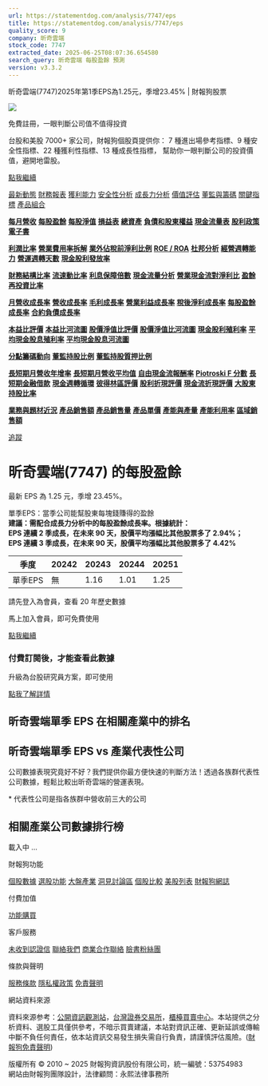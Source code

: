 ```yaml
---
url: https://statementdog.com/analysis/7747/eps
title: https://statementdog.com/analysis/7747/eps
quality_score: 9
company: 昕奇雲端
stock_code: 7747
extracted_date: 2025-06-25T08:07:36.654580
search_query: 昕奇雲端 每股盈餘 預測
version: v3.3.2
---
```


昕奇雲端(7747)2025年第1季EPS為1.25元，季增23.45% | 財報狗股票















![](https://www.facebook.com/tr?id=1265443774131605&ev=PageView&noscript=1)













































































免費註冊，一眼判斷公司值不值得投資

台股和美股 7000+ 家公司，財報狗個股頁提供你：
7 種進出場參考指標、9 種安全性指標、22 種獲利性指標、13 種成長性指標，
幫助你一眼判斷公司的投資價值，避開地雷股。

[點我繼續](/users/sign_up)

[最新動態](/analysis/7747)
[財務報表](/analysis/7747/monthly-revenue)
[獲利能力](/analysis/7747/profit-margin)
[安全性分析](/analysis/7747/financial-structure-ratio)
[成長力分析](/analysis/7747/monthly-revenue-growth-rate)
[價值評估](/analysis/7747/pe)
[董監與籌碼](/analysis/7747/broker-trading)
[關鍵指標](/analysis/7747/long-term-and-short-term-monthly-revenue-yoy)
[產品組合](/analysis/7747/ai-search)

[**每月營收**](/analysis/7747/monthly-revenue)
[**每股盈餘**](/analysis/7747/eps)
[**每股淨值**](/analysis/7747/nav)
[**損益表**](/analysis/7747/income-statement)
[**總資產**](/analysis/7747/assets)
[**負債和股東權益**](/analysis/7747/liabilities-and-equity)
[**現金流量表**](/analysis/7747/cash-flow-statement)
[**股利政策**](/analysis/7747/dividend-policy)
[**電子書**](/analysis/7747/e-report)

[**利潤比率**](/analysis/7747/profit-margin)
[**營業費用率拆解**](/analysis/7747/operating-expense-ratio)
[**業外佔稅前淨利比例**](/analysis/7747/non-operating-income-to-profit-before-tax)
[**ROE / ROA**](/analysis/7747/roe-roa)
[**杜邦分析**](/analysis/7747/du-pont-analysis)
[**經營週轉能力**](/analysis/7747/turnover-ratio)
[**營運週轉天數**](/analysis/7747/turnover-days)
[**現金股利發放率**](/analysis/7747/dividend-payout-ratio)

[**財務結構比率**](/analysis/7747/financial-structure-ratio)
[**流速動比率**](/analysis/7747/current-ratio-and-quick-ratio)
[**利息保障倍數**](/analysis/7747/interest-coverage-ratio)
[**現金流量分析**](/analysis/7747/cash-flow-analysis)
[**營業現金流對淨利比**](/analysis/7747/operating-cash-flow-to-net-income-ratio)
[**盈餘再投資比率**](/analysis/7747/reinvestment-rate)

[**月營收成長率**](/analysis/7747/monthly-revenue-growth-rate)
[**營收成長率**](/analysis/7747/revenue-growth-rate)
[**毛利成長率**](/analysis/7747/gross-profit-growth-rate)
[**營業利益成長率**](/analysis/7747/operating-income-growth-rate)
[**稅後淨利成長率**](/analysis/7747/net-income-growth-rate)
[**每股盈餘成長率**](/analysis/7747/eps-growth-rate)
[**合約負債成長率**](/analysis/7747/current-contract-liabilities-growth-rate)

[**本益比評價**](/analysis/7747/pe)
[**本益比河流圖**](/analysis/7747/pe-band)
[**股價淨值比評價**](/analysis/7747/pb)
[**股價淨值比河流圖**](/analysis/7747/pb-band)
[**現金股利殖利率**](/analysis/7747/dividend-yield)
[**平均現金股息殖利率**](/analysis/7747/average-dividend-yield)
[**平均現金股息河流圖**](/analysis/7747/average-dividend-yield-band)

[**分點籌碼動向**](/analysis/7747/broker-trading)
[**董監持股比例**](/analysis/7747/board-members-and-supervisors-shares-to-shares-outstanding-ratio)
[**董監持股質押比例**](/analysis/7747/pledging-ratio-of-board-members-and-supervisors)

[**長短期月營收年增率**](/analysis/7747/long-term-and-short-term-monthly-revenue-yoy)
[**長短期月營收平均值**](/analysis/7747/average-long-term-and-short-term-monthly-revenue)
[**自由現金流報酬率**](/analysis/7747/croic)
[**Piotroski F 分數**](/analysis/7747/piotroski-f-score)
[**長短期金融借款**](/analysis/7747/financial-borrowing)
[**現金週轉循環**](/analysis/7747/cash-conversion-cycle)
[**彼得林區評價**](/analysis/7747/peter-lynch-valuation)
[**股利折現評價**](/analysis/7747/dividend-discount-valuation)
[**現金流折現評價**](/analysis/7747/dcf-valuation)
[**大股東持股比率**](/analysis/7747/majority-shareholders-share-ratio)

[**業務與題材近況**](/analysis/7747/ai-search)
[**產品銷售額**](/analysis/7747/product-sales-figure)
[**產品銷售量**](/analysis/7747/product-sales-volume)
[**產品單價**](/analysis/7747/product-unit-price)
[**產能與產量**](/analysis/7747/production-capacity)
[**產能利用率**](/analysis/7747/production-capacity-utilization)
[**區域銷售額**](/analysis/7747/product-regional-sales)

[追蹤](/users/sign_up)

# 昕奇雲端(7747) 的每股盈餘

最新 EPS 為 1.25 元，季增 23.45%。

單季EPS：當季公司能幫股東每塊錢賺得的盈餘  
**建議：需配合成長力分析中的每股盈餘成長率。根據統計：  
EPS 連續 2 季成長，在未來 90 天，股價平均漲幅比其他股票多了 2.94%；  
EPS 連續 3 季成長，在未來 90 天，股價平均漲幅比其他股票多了 4.42%**

| 季度 | 20242 | 20243 | 20244 | 20251 |
| --- | --- | --- | --- | --- |
| 單季EPS | 無 | 1.16 | 1.01 | 1.25 |

請先登入為會員，查看 20 年歷史數據

馬上加入會員，即可免費使用

[點我繼續](/users/sign_up)

### 付費訂閱後，才能查看此數據

升級為台股研究員方案，即可使用

[點我了解詳情](/pricing)

## 昕奇雲端單季 EPS 在相關產業中的排名

## 昕奇雲端單季 EPS vs 產業代表性公司

公司數據表現究竟好不好？我們提供你最方便快速的判斷方法！透過各族群代表性公司數據，輕鬆比較出昕奇雲端的營運表現。
  
\* 代表性公司是指各族群中營收前三大的公司

## 相關產業公司數據排行榜

載入中 ...





財報狗功能

[個股數據](/analysis)
[選股功能](/screeners)
[大盤產業](/taiex)
[洞見討論區](/insight)
[個股比較](/compare/tpe)
[美股列表](/us-stock-list)
[財報狗網誌](/blog/)

付費加值

[功能購買](/pricing)

客戶服務

[未收到認證信](/users/recv_auth_fail)
[聯絡我們](/contact)
[商業合作聯絡](/contact)
[臉書粉絲團](//www.facebook.com/statementdog)

條款與聲明

[服務條款](/law/tos)
[隱私權政策](/law/privacy)
[免責聲明](/law/disclaimer)

網站資料來源

資料來源参考：[公開資訊觀測站](http://mops.twse.com.tw/mops/web/index)，[台灣證券交易所](http://www.tse.com.tw/)，[櫃檯買賣中心](http://www.otc.org.tw/)。本站提供之分析資料、選股工具僅供參考，不暗示買賣建議，本站對資訊正確、更新延誤或傳輸中斷不負任何責任，依本站資訊交易發生損失需自行負責，請謹慎評估風險。([財報狗免責聲明](/law/disclaimer))

版權所有 © 2010 ~ 2025 財報狗資訊股份有限公司，統一編號：53754983  
網站由財報狗團隊設計，法律顧問：永熙法律事務所